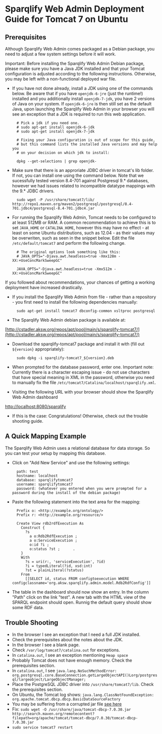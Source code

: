 # Sparqlify Web Admin Deployment Guide for Tomcat 7 on Ubuntu

## Prerequisites

Although Sparqlify Web Admin comes packaged as a Debian package, you need to adjust a few system settings before it will work.

Important: Before installing the Sparqlify Web Admin Debian package, please make sure you have a Java JDK installed and that your Tomcat configuration is adjusted according to the following instructions.
Otherwise, you may be left with a non-functional deployed war file.

* If you have not done already, install a JDK using one of the commands below. Be aware that if you have `openjdk-6-jre` (just the runtime!) installed and you additionally install `openjdk-7-jdk`, you have 2 versions of Java on your system. If `openjdk-6-jre` is then still set as the default Java, upon launching the Sparqlify Web Admin in your browser you will see an exception that a JDK is required to run this web application.

        # Pick a jdk if you need one.
        # sudo apt-get install openjdk-6-jdk
        # sudo apt-get install openjdk-7-jdk

        # Fixing your Java configuration is out of scope for this guide,
        # but this command lists the installed Java versions and may help you
        # on your decision on which jdk to install:
        
        dpkg --get-selections | grep openjdk-

* Make sure that there is an approriate JDBC driver in tomcat's lib folder. If not, you can install one using the command below. Note that we sucessfully tested version 8.4-701 against Postgresql 9.* databases, however we had issues related to incompatible datatype mappings with the 9.* JDBC drivers.

        sudo wget -P /usr/share/tomcat7/lib/ http://repo1.maven.org/maven2/postgresql/postgresql/8.4-701.jdbc4/postgresql-8.4-701.jdbc4.jar

* For running the Sparqlify Web Admin, Tomcat needs to be configured to at least 512MB or RAM.
A common recommendation to achieve this is to set `JAVA_HOME` or `CATALINA_HOME`, however this may have no effect - at least on some Ubuntu distributions, such as 12.04 - as their values may be overwriten, such as seen in the snippet below.
Edit the file `/etc/default/tomcat7` and perform the following change. 

        # The original options look something like this:
        # JAVA_OPTS="-Djava.awt.headless=true -Xmx128m -XX:+UseConcMarkSweepGC"
        
        JAVA_OPTS="-Djava.awt.headless=true -Xmx512m -XX:+UseConcMarkSweepGC"

If you followed about recommendations, your chances of getting a working deployment have increased drastically.


* If you install the Sparqlify Web Admin from file - rather than a repository - you first need to install the following dependencies manually:

        sudo apt-get install tomcat7 dbconfig-common xsltproc postgresql

* The Sparqlify Web Admin debian package is available at:

[http://cstadler.aksw.org/repos/apt/pool/main/s/sparqlify-tomcat7/](http://cstadler.aksw.org/repos/apt/pool/main/s/sparqlify-tomcat7/)

* Download the sparqlify-tomcat7 package and install it with (fill out `${version}` appropriately):

        sudo dpkg -i sparqlify-tomcat7_${version}.deb

* When prompted for the database password, enter one. Important note: Currently there is a character escaping issue - do not use characters that have special meaning in XML in the password, otherwise you need to manually fix the file `/etc/tomcat7/Catalina/localhost/sparqlify.xml`.

* Visiting the following URL with your browser should show the Sparqlify Web Admin dashboard

[http://localhost:8080/sparqlify](http://localhost:8080/sparqlify)

* If this is the case: Congratulations! Otherwise, check out the trouble shooting guide.

## A Quick Mapping Example

The Sparqlify Web Admin uses a relational database for data storage.
So you can test your setup by mapping this database.

* Click on "Add New Service" and use the following settings:

        path: test
        hostname: localhost
        database: sparqlifytomcat7
        username: sparqlifytomcat7
        password: (whatever you entered when you were prompted for a password during the install of the debian package)

* Paste the following statement into the text area for the mapping:

        Prefix o: <http://example.org/ontology/>
        Prefix r: <http://example.org/resource/>

        Create View rdb2rdfExecution As
          Construct {
            ?s
              a o:Rdb2RdfExecution ;
              a o:ServiceExecution ;
              o:id ?i ;
              o:status ?st ;      .
          }
          With
            ?s = uri(r:, 'serviceExecution', ?id)
            ?i = typedLiteral(?id, xsd:int)
            ?st = plainLiteral(?status)
          From
            [[SELECT id, status FROM configtoexecution WHERE configclassname='org.aksw.sparqlify.admin.model.Rdb2RdfConfig']]

* The table in the dashboard should now show an entry. In the column "Path" click on the link "test". A new tab with the HTML view of the SPARQL endpoint should open. Runnig the default query should show some RDF data.

## Trouble Shooting
* In the browser I see an exception that I need a full JDK installed.
 * Check the prerequisites about the notes about the JDK.
* In the browser I see a blank page.
 * Check `/var/log/tomcat7/catalina.out` for exceptions.
* In `catalina.out`, I see an exception mentioning `Heap space`
 * Probably Tomcat does not have enough memory. Check the prerequisites section.
* In `catalina.out`, I see `java.lang.NoSuchMethodError: org.postgresql.core.BaseConnection.getLargeObjectAPI()Lorg/postgresql/largeobject/LargeObjectManager;`
 * Place the PostgreSQL JDBC driver into `/usr/share/tomcat7/lib`. Check the prerequisites section.
* On Ubuntu, the Tomcat log shows: `java.lang.ClassNotFoundException: org.apache.tomcat.dbcp.dbcp.BasicDataSourceFactory`
 * You may be suffering from a corrupted jar file [see here](http://stackoverflow.com/questions/14712308/ubuntu-tomcat7-java-lang-classnotfoundexception-org-apache-tomcat-dbcp-dbcp-bas)
 * Fix: `sudo wget -O /usr/share/java/tomcat-dbcp-7.0.30.jar http://search.maven.org/remotecontent?filepath=org/apache/tomcat/tomcat-dbcp/7.0.30/tomcat-dbcp-7.0.30.jar`
 * `sudo service tomcat7 restart`
